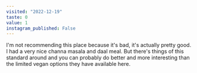 ```yaml
---
visited: "2022-12-19"
taste: 0
value: 1
instagram_published: False
---
```


I'm not recommending this place because it's bad, it's actually pretty good. I had a very nice channa masala and daal meal. But there's things of this standard around and you can probably do better and more interesting than the limited vegan options they have available here.
